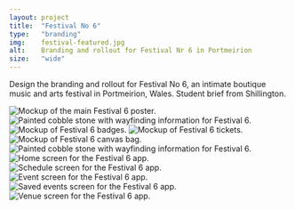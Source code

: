 ```yaml
---
layout: project
title:  "Festival No 6"
type:	"branding"
img:    festival-featured.jpg
alt:	Branding and rollout for Festival Nr 6 in Portmeirion
size:   "wide"
---
```

Design the branding and rollout for Festival No 6, an intimate boutique music and arts festival in Portmeirion, Wales. Student brief from Shillington.

<div class="gallery full">
	<img src="{{ site.baseurl }}/images/festival6/festival-poster.jpg" alt="Mockup of the main Festival 6 poster.">
</div>

<div class="gallery half left">
	<img src="{{ site.baseurl }}/images/festival6/festival-wayfinding-01.jpg" alt="Painted cobble stone with wayfinding information for Festival 6.">
</div>

<div class="gallery three">
	<img src="{{ site.baseurl }}/images/festival6/festival-badges.jpg" alt="Mockup of Festival 6 badges.">
	<img src="{{ site.baseurl }}/images/festival6/festival-tickets.jpg" alt="Mockup of Festival 6 tickets.">
	<img src="{{ site.baseurl }}/images/festival6/festival-bag.jpg" alt="Mockup of Festival 6 canvas bag.">
</div>

<div class="gallery half right">
	<img src="{{ site.baseurl }}/images/festival6/festival-wayfinding-02.jpg" alt="Painted cobble stone with wayfinding information for Festival 6.">
</div>

<div class="gallery five">
	<img src="{{ site.baseurl }}/images/festival6/festival-app-home.jpg" alt="Home screen for the Festival 6 app.">
	<img src="{{ site.baseurl }}/images/festival6/festival-app-schedule.jpg" alt="Schedule screen for the Festival 6 app.">
	<img src="{{ site.baseurl }}/images/festival6/festival-app-event.jpg" alt="Event screen for the Festival 6 app.">
	<img src="{{ site.baseurl }}/images/festival6/festival-app-saved.jpg" alt="Saved events screen for the Festival 6 app.">
	<img src="{{ site.baseurl }}/images/festival6/festival-app-venue.jpg" alt="Venue screen for the Festival 6 app.">
</div>
